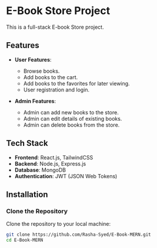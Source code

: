# E-Book Store Project

This is a full-stack E-book Store project.

## Features
- **User Features**:
  - Browse books.
  - Add books to the cart.
  - Add books to the favorites for later viewing.
  - User registration and login.
  
- **Admin Features**:
  - Admin can add new books to the store.
  - Admin can edit details of existing books.
  - Admin can delete books from the store.

## Tech Stack
- **Frontend**: React.js, TailwindCSS
- **Backend**: Node.js, Express.js
- **Database**: MongoDB
- **Authentication**: JWT (JSON Web Tokens)

## Installation

### Clone the Repository

Clone the repository to your local machine:

```bash
git clone https://github.com/Rasha-Syed/E-Book-MERN.git
cd E-Book-MERN
